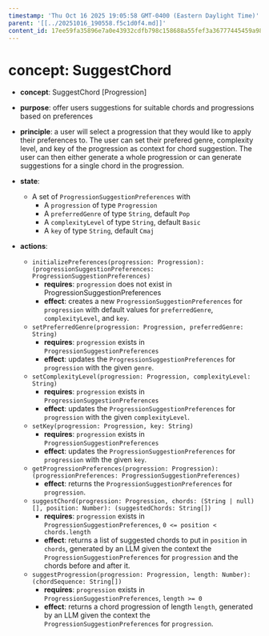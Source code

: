 ```yaml
---
timestamp: 'Thu Oct 16 2025 19:05:58 GMT-0400 (Eastern Daylight Time)'
parent: '[[../20251016_190558.f5c1d0f4.md]]'
content_id: 17ee59fa35896e7a0e43932cdfb798c158688a55fef3a36777445459a9831137
---
```


# concept: SuggestChord

* **concept**: SuggestChord \[Progression]

* **purpose**: offer users suggestions for suitable chords and progressions based on preferences

* **principle**: a user will select a progression that they would like to apply their preferences to. The user can set their prefered genre, complexity level, and key of the progression as context for chord suggestion. The user can then either generate a whole progression or can generate suggestions for a single chord in the progression.

* **state**:
  * A set of `ProgressionSuggestionPreferences` with
    * A `progression` of type `Progression`
    * A `preferredGenre` of type `String`, default `Pop`
    * A `complexityLevel` of type `String`, default `Basic`
    * A `key` of type `String`, default `Cmaj`

* **actions**:
  * `initializePreferences(progression: Progression): (progressionSuggestionPreferences: ProgressionSuggestionPreferences)`
    * **requires**: `progression` does not exist in ProgressionSuggestionPreferences
    * **effect**: creates a new `ProgressionSuggestionPreferences` for `progression` with default values for `preferredGenre`, `complexityLevel`, and `key`.
  * `setPreferredGenre(progression: Progression, preferredGenre: String)`
    * **requires**: `progression` exists in `ProgressionSuggestionPreferences`
    * **effect**: updates the `ProgressionSuggestionPreferences` for `progression` with the given `genre`.
  * `setComplexityLevel(progression: Progression, complexityLevel: String)`
    * **requires**: `progression` exists in `ProgressionSuggestionPreferences`
    * **effect**: updates the `ProgressionSuggestionPreferences` for `progression` with the given `complexityLevel`.
  * `setKey(progression: Progression, key: String)`
    * **requires**: `progression` exists in `ProgressionSuggestionPreferences`
    * **effect**: updates the `ProgressionSuggestionPreferences` for `progression` with the given `key`.
  * `getProgressionPreferences(progression: Progression): (progressionPreferences: ProgressionSuggestionPreferences)`
    * **effect**: returns the `ProgressionSuggestionPreferences` for `progression`.
  * `suggestChord(progression: Progression, chords: (String | null)[], position: Number): (suggestedChords: String[])`
    * **requires**: `progression` exists in `ProgressionSuggestionPreferences`, `0 <= position < chords.length`
    * **effect**: returns a list of suggested chords to put in `position` in `chords`, generated by an LLM given the context the `ProgressionSuggestionPreferences` for `progression` and the chords before and after it.
  * `suggestProgression(progression: Progression, length: Number): (chordSequence: String[])`
    * **requires**: `progression` exists in `ProgressionSuggestionPreferences`, `length >= 0`
    * **effect**: returns a chord progression of length `length`, generated by an LLM given the context the `ProgressionSuggestionPreferences` for `progression`.
